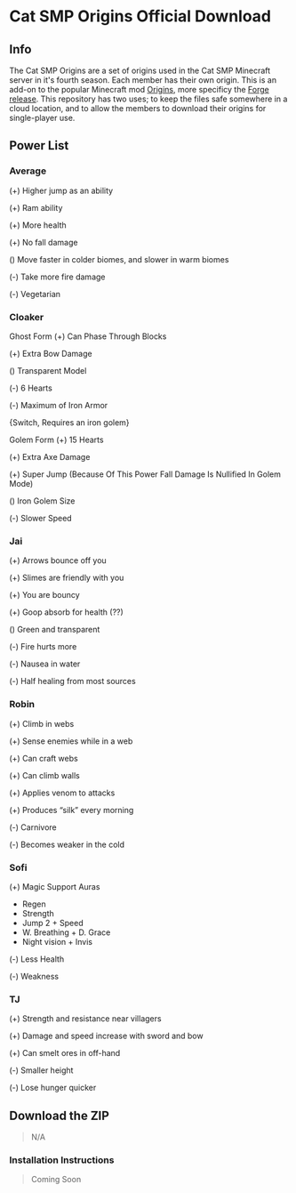 # Cat SMP Origins Official Download
## Info
The Cat SMP Origins are a set of origins used in the Cat SMP Minecraft server in it's fourth season. Each member has their own origin. This is an add-on to the popular Minecraft mod [Origins](https://www.curseforge.com/minecraft/mc-mods/origins), more specificy the [Forge release](https://www.curseforge.com/minecraft/mc-mods/origins-forge). This repository has two uses; to keep the files safe somewhere in a cloud location, and to allow the members to download their origins for single-player use.
## Power List
### Average
(+) Higher jump as an ability

(+) Ram ability

(+) More health

(+) No fall damage

() Move faster in colder biomes, and slower in warm biomes

(-) Take more fire damage

(-) Vegetarian

### Cloaker
Ghost Form
(+) Can Phase Through Blocks

(+) Extra Bow Damage

() Transparent Model

(-) 6 Hearts

(-) Maximum of Iron Armor

{Switch, Requires an iron golem}

Golem Form
(+) 15 Hearts

(+) Extra Axe Damage

(+) Super Jump (Because Of This Power Fall Damage Is Nullified In Golem Mode)

() Iron Golem Size

(-) Slower Speed

### Jai
(+) Arrows bounce off you

(+) Slimes are friendly with you

(+) You are bouncy

(+) Goop absorb for health (??)

() Green and transparent

(-) Fire hurts more
 
(-) Nausea in water

(-) Half healing from most sources

### Robin
(+) Climb in webs

(+) Sense enemies while in a web

(+) Can craft webs

(+) Can climb walls

(+) Applies venom to attacks

(+) Produces “silk” every morning

(-) Carnivore

(-) Becomes weaker in the cold

### Sofi
(+) Magic Support Auras
- Regen
- Strength
- Jump 2 + Speed
- W. Breathing + D. Grace
- Night vision + Invis

(-) Less Health

(-) Weakness


### TJ
(+) Strength and resistance near villagers

(+) Damage and speed increase with sword and bow

(+) Can smelt ores in off-hand

(-) Smaller height

(-) Lose hunger quicker

## Download the ZIP
> N/A
### Installation Instructions
> Coming Soon
